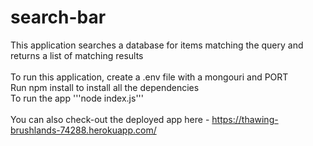 # search-bar

This application searches a database for items matching the query and returns a list of matching results<br>
<br>
To run this application, create a .env file with a mongouri and PORT<br>
Run npm install to install all the dependencies<br>
To run the app '''node index.js'''<br>
<br>
You can also check-out the deployed app here - https://thawing-brushlands-74288.herokuapp.com/
